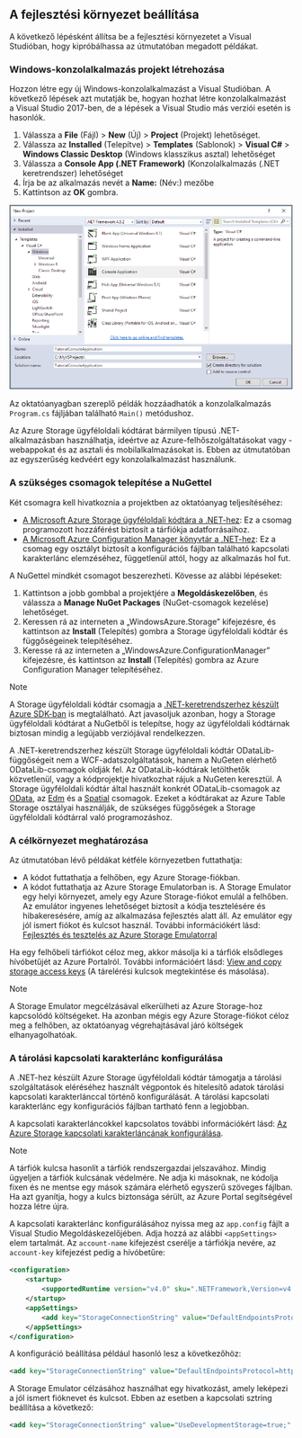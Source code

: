 ## <a name="set-up-your-development-environment"></a>A fejlesztési környezet beállítása
A következő lépésként állítsa be a fejlesztési környezetet a Visual Studióban, hogy kipróbálhassa az útmutatóban megadott példákat.

### <a name="create-a-windows-console-application-project"></a>Windows-konzolalkalmazás projekt létrehozása
Hozzon létre egy új Windows-konzolalkalmazást a Visual Studióban. A következő lépések azt mutatják be, hogyan hozhat létre konzolalkalmazást a Visual Studio 2017-ben, de a lépések a Visual Studio más verziói esetén is hasonlók.

1. Válassza a **File** (Fájl) > **New** (Új) > **Project** (Projekt) lehetőséget.
2. Válassza az **Installed** (Telepítve) > **Templates** (Sablonok) > **Visual C#** > **Windows Classic Desktop** (Windows klasszikus asztal) lehetőséget
3. Válassza a **Console App (.NET Framework)** (Konzolalkalmazás (.NET keretrendszer) lehetőséget
4. Írja be az alkalmazás nevét a **Name:** (Név:) mezőbe
5. Kattintson az **OK** gombra.

![A Visual Studio projektlétrehozási párbeszédpanelje](./media/storage-development-environment-include/storage-development-environment-include-1.png)

Az oktatóanyagban szereplő példák hozzáadhatók a konzolalkalmazás `Program.cs` fájljában található `Main()` metódushoz.

Az Azure Storage ügyféloldali kódtárat bármilyen típusú .NET-alkalmazásban használhatja, ideértve az Azure-felhőszolgáltatásokat vagy -webappokat és az asztali és mobilalkalmazásokat is. Ebben az útmutatóban az egyszerűség kedvéért egy konzolalkalmazást használunk.

### <a name="use-nuget-to-install-the-required-packages"></a>A szükséges csomagok telepítése a NuGettel
Két csomagra kell hivatkoznia a projektben az oktatóanyag teljesítéséhez:

* [A Microsoft Azure Storage ügyféloldali kódtára a .NET-hez](https://www.nuget.org/packages/WindowsAzure.Storage/): Ez a csomag programozott hozzáférést biztosít a tárfiókja adatforrásaihoz.
* [A Microsoft Azure Configuration Manager könyvtár a .NET-hez](https://www.nuget.org/packages/Microsoft.WindowsAzure.ConfigurationManager/): Ez a csomag egy osztályt biztosít a konfigurációs fájlban található kapcsolati karakterlánc elemzéséhez, függetlenül attól, hogy az alkalmazás hol fut.

A NuGettel mindkét csomagot beszerezheti. Kövesse az alábbi lépéseket:

1. Kattintson a jobb gombbal a projektjére a **Megoldáskezelőben**, és válassza a **Manage NuGet Packages** (NuGet-csomagok kezelése) lehetőséget.
2. Keressen rá az interneten a „WindowsAzure.Storage” kifejezésre, és kattintson az **Install** (Telepítés) gombra a Storage ügyféloldali kódtár és függőségeinek telepítéséhez.
3. Keresse rá az interneten a „WindowsAzure.ConfigurationManager” kifejezésre, és kattintson az **Install** (Telepítés) gombra az Azure Configuration Manager telepítéséhez.

> [!NOTE]
> A Storage ügyféloldali kódtár csomagja a [.NET-keretrendszerhez készült Azure SDK-ban](https://azure.microsoft.com/downloads/) is megtalálható. Azt javasoljuk azonban, hogy a Storage ügyféloldali kódtárat a NuGetből is telepítse, hogy az ügyféloldali kódtárnak biztosan mindig a legújabb verziójával rendelkezzen.
> 
> A .NET-keretrendszerhez készült Storage ügyféloldali kódtár ODataLib-függőségeit nem a WCF-adatszolgáltatások, hanem a NuGeten elérhető ODataLib-csomagok oldják fel. Az ODataLib-kódtárak letölthetők közvetlenül, vagy a kódprojektje hivatkozhat rájuk a NuGeten keresztül. A Storage ügyféloldali kódtár által használt konkrét ODataLib-csomagok az [OData](http://nuget.org/packages/Microsoft.Data.OData/), az [Edm](http://nuget.org/packages/Microsoft.Data.Edm/) és a [Spatial](http://nuget.org/packages/System.Spatial/) csomagok. Ezeket a kódtárakat az Azure Table Storage osztályai használják, de szükséges függőségek a Storage ügyféloldali kódtárral való programozáshoz.
> 
> 

### <a name="determine-your-target-environment"></a>A célkörnyezet meghatározása
Az útmutatóban lévő példákat kétféle környezetben futtathatja:

* A kódot futtathatja a felhőben, egy Azure Storage-fiókban. 
* A kódot futtathatja az Azure Storage Emulatorban is. A Storage Emulator egy helyi környezet, amely egy Azure Storage-fiókot emulál a felhőben. Az emulátor ingyenes lehetőséget biztosít a kódja tesztelésére és hibakeresésére, amíg az alkalmazása fejlesztés alatt áll. Az emulátor egy jól ismert fiókot és kulcsot használ. További információkért lásd: [Fejlesztés és tesztelés az Azure Storage Emulatorral](../articles/storage/storage-use-emulator.md)

Ha egy felhőbeli tárfiókot céloz meg, akkor másolja ki a tárfiók elsődleges hívóbetűjét az Azure Portalról. További információért lásd: [View and copy storage access keys](../articles/storage/storage-create-storage-account.md#view-and-copy-storage-access-keys) (A tárelérési kulcsok megtekintése és másolása).

> [!NOTE]
> A Storage Emulator megcélzásával elkerülheti az Azure Storage-hoz kapcsolódó költségeket. Ha azonban mégis egy Azure Storage-fiókot céloz meg a felhőben, az oktatóanyag végrehajtásával járó költségek elhanyagolhatóak.
> 
> 

### <a name="configure-your-storage-connection-string"></a>A tárolási kapcsolati karakterlánc konfigurálása
A .NET-hez készült Azure Storage ügyféloldali kódtár támogatja a tárolási szolgáltatások eléréséhez használt végpontok és hitelesítő adatok tárolási kapcsolati karakterlánccal történő konfigurálását. A tárolási kapcsolati karakterlánc egy konfigurációs fájlban tartható fenn a legjobban. 

A kapcsolati karakterláncokkel kapcsolatos további információkért lásd: [Az Azure Storage kapcsolati karakterláncának konfigurálása](../articles/storage/storage-configure-connection-string.md).

> [!NOTE]
> A tárfiók kulcsa hasonlít a tárfiók rendszergazdai jelszavához. Mindig ügyeljen a tárfiók kulcsának védelmére. Ne adja ki másoknak, ne kódolja fixen és ne mentse egy mások számára elérhető egyszerű szöveges fájlban. Ha azt gyanítja, hogy a kulcs biztonsága sérült, az Azure Portal segítségével hozza létre újra.
> 
> 

A kapcsolati karakterlánc konfigurálásához nyissa meg az `app.config` fájlt a Visual Studio Megoldáskezelőjében. Adja hozzá az alábbi `<appSettings>` elem tartalmát. Az `account-name` kifejezést cserélje a tárfiókja nevére, az `account-key` kifejezést pedig a hívóbetűre:

```xml
<configuration>
    <startup> 
        <supportedRuntime version="v4.0" sku=".NETFramework,Version=v4.5.2" />
    </startup>
    <appSettings>
        <add key="StorageConnectionString" value="DefaultEndpointsProtocol=https;AccountName=account-name;AccountKey=account-key" />
    </appSettings>
</configuration>
```

A konfiguráció beállítása például hasonló lesz a következőhöz:

```xml
<add key="StorageConnectionString" value="DefaultEndpointsProtocol=https;AccountName=storagesample;AccountKey=GMuzNHjlB3S9itqZJHHCnRkrokLkcSyW7yK9BRbGp0ENePunLPwBgpxV1Z/pVo9zpem/2xSHXkMqTHHLcx8XRA==" />
```

A Storage Emulator célzásához használhat egy hivatkozást, amely leképezi a jól ismert fióknevet és kulcsot. Ebben az esetben a kapcsolati sztring beállítása a következő:

```xml
<add key="StorageConnectionString" value="UseDevelopmentStorage=true;" />
```

